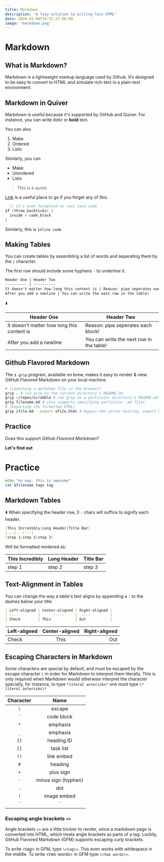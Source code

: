 ```yaml
---
title: Markdown
description: "A lazy solution to writing less HTML"
date: 2020-02-04T14:52:27-08:00
image: "markdown.png"
---
```


# Markdown

## What is Markdown?

Markdown is a lightweight markup language used by Github. It’s designed to be easy to convert to HTML and simulate rich-text in a plain-text environment.

## Markdown in Quiver

Markdown is useful because it's supported by GitHub and Quiver. For instance, you can write *italic* or **bold** text.

You can also
1. Make
2. Ordered
3. Lists

Similarly, you can
* Make
* Unordered
* Lists

> This is a quote

[Link](https://guides.github.com/features/mastering-markdown/) is a useful place to go if you forget any of this.

```java
  // it's even formatted as real java code
if (three_backticks) {
  inside = code_block
}
```

Similarly, this is `inline code`

## Making Tables

You can create tables by assembling a list of words and seperating them by the `|` character.

The first row should include some hyphens `-` to underline it.

```markdown
Header One | Header Two
---------- | ----------
It doesn't matter how long this content is | Reason: pipe seperates each block!
After you add a newline | You can write the next row in the table!
```

:arrow_down:

Header One | Header Two
---------- | ----------
It doesn't matter how long this content is | Reason: pipe seperates each block!
After you add a newline | You can write the next row in the table!


## Github Flavored Markdown

The `$ grip` program, available on brew, makes it easy to render & view GitHub Flavored Markdown on your local machine.

```sh
# [Launching a markdown file in the browser]
grip . # run grip on the current directory's README.md
grip ~/repos/scrabble # run grip on a particular directory's README.md
grip filename.md # also supports specifying particular .md files
# [Exporting the formatted HTML]
grip ifile.md --export ofile.html # bypass the server hosting, export html file
```

## Practice

Does this support *Github Flavored Markdown*?

**Let's find out**

# Practice

```sh
echo "no way, this is awesome"
cat $filename tags tag
```

## Markdown Tables

:arrow_down:
When specifying the header row, 3 `-` chars will suffice to signify each header.

```md
|This Incredibly|Long Header|Title Bar|
|---|---|---|
|step 1|step 2|step 3|
```
Will be formatted rendered as:

|This Incredibly|Long Header|Title Bar|
|---|---|---|
|step 1|step 2|step 3|

## Text-Alignment in Tables

You can change the way a table's text aligns by appending a `:` to the dashes below your title

```md
| Left-aligned | Center-aligned | Right-aligned |
| :---         |      :---:     |  ---:         |
| Check        | This           | Out           |
```

| Left-aligned | Center-aligned | Right-aligned |
| :---         |      :---:     |  ---:         |
| Check        | This           | Out           |

## Escaping Characters in Markdown

Some characters are special by default, and must be escaped by the escape character `\` in order for Markdown to interpret them literally. This is only required when Markdown would otherwise interpret the character specially, for instance, to type `*literal asterisks*` one must type `\* literal asterisks\*`

|Character|Name|
|:---:|:---:|
|`\`|escape|
| &grave; |code block|
|`*`|emphasis|
|`_`|emphasis|
|`{}`|heading ID|
|`[]`|task list|
|`()`|link embed|
|`#`|heading|
|`+`|plus sign|
|`-`|minus sign (hyphen)
|`.`|dot|
|`!`|image embed|
|`|`|table column|

### Escaping angle brackets `<>`

Angle brackets `<>` are a little trickier to render, since a markdown page is converted into HTML, which treats angle brackets as parts of a tag. Luckily, GitHub Flavored Markdown (GFM) supports escaping curly brackets.

To write \<tag\> in GFM, type `\<tag\>`. This even works with whitespace in the middle. To write \<two words\> in GFM type `\<two words\>`.
